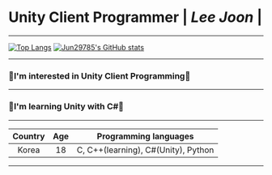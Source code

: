 
# Unity Client Programmer  | ***Lee Joon*** |

___
[![Top Langs](https://github-readme-stats.vercel.app/api/top-langs/?username=Jun29785)](https://github.com/Jun29785)
[![Jun29785's GitHub stats](https://github-readme-stats.vercel.app/api?username=Jun29785&theme=chartreuse-jolly&show_icons=true)](https://github.com/Jun29785)
___
<h3 id="-unity-i-m-interested-in-gameprograming-and-server-">🧡I&#39;m interested in Unity Client Programming🧡</h3>

___

<h3 id="-i-learned-deep-learning-and-machine-learning-with-python-tensorflow-">💙I'm learning Unity with C#💙</h3>

___
|Country|Age|Programming languages|
|:--:|:--:|:--:|
|Korea|18|C, C++(learning), C#(Unity), Python|

___
